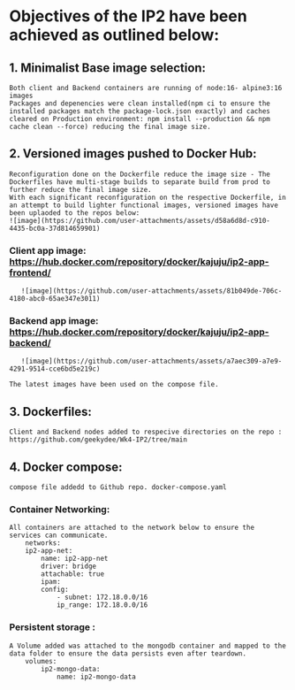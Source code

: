 

# Objectives of the IP2 have been achieved as outlined below:

## 1. Minimalist Base image selection: 
    Both client and Backend containers are running of node:16- alpine3:16 images 
    Packages and depenencies were clean installed(npm ci to ensure the installed packages match the package-lock.json exactly) and caches cleared on Production environment: npm install --production && npm cache clean --force) reducing the final image size.
    

## 2. Versioned images pushed to Docker Hub: 
    Reconfiguration done on the Dockerfile reduce the image size - The Dockerfiles have multi-stage builds to separate build from prod to further reduce the final image size. 
    With each significant reconfiguration on the respective Dockerfile, in an attempt to build lighter functional images, versioned images have been uplaoded to the repos below:
    ![image](https://github.com/user-attachments/assets/d58a6d8d-c910-4435-bc0a-37d814659901)
    
   ### Client app image: https://hub.docker.com/repository/docker/kajuju/ip2-app-frontend/
       ![image](https://github.com/user-attachments/assets/81b049de-706c-4180-abc0-65ae347e3011)

   ### Backend app image: https://hub.docker.com/repository/docker/kajuju/ip2-app-backend/
       ![image](https://github.com/user-attachments/assets/a7aec309-a7e9-4291-9514-cce6bd5e219c)

    The latest images have been used on the compose file.

## 3. Dockerfiles:
    Client and Backend nodes added to respecive directories on the repo : https://github.com/geekydee/Wk4-IP2/tree/main 

## 4. Docker compose: 
    compose file addedd to Github repo. docker-compose.yaml 

   ### Container Networking: 
    All containers are attached to the network below to ensure the services can communicate.
        networks:
        ip2-app-net:
            name: ip2-app-net
            driver: bridge
            attachable: true
            ipam:
            config:
                - subnet: 172.18.0.0/16
                ip_range: 172.18.0.0/16

   ### Persistent storage :
    A Volume added was attached to the mongodb container and mapped to the data folder to ensure the data persists even after teardown.
        volumes:
            ip2-mongo-data:
                name: ip2-mongo-data
